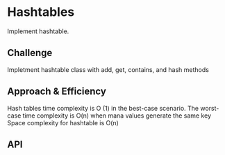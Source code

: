 # Hashtables
Implement hashtable.

## Challenge
Impletment hashtable class with add, get, contains, and hash methods

## Approach & Efficiency
Hash tables time complexity is O (1) in the best-case scenario. The worst-case time complexity is O(n) when mana values generate the same key
Space complexity for hashtable is O(n)

## API
<!-- Description of each method publicly available in each of your hashtable -->
